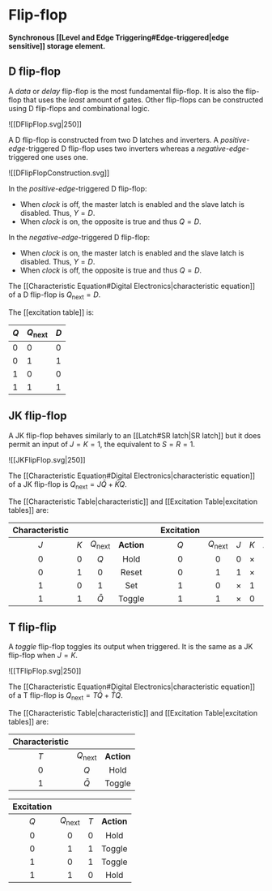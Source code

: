 # Flip-flop
**Synchronous [[Level and Edge Triggering#Edge-triggered|edge sensitive]] storage element.**

## D flip-flop
A *data* or *delay* flip-flop is the most fundamental flip-flop. It is also the flip-flop that uses the *least* amount of gates. Other flip-flops can be constructed using D flip-flops and combinational logic.

![[DFlipFlop.svg|250]]

A D flip-flop is constructed from two D latches and inverters. A *positive-edge*-triggered D flip-flop uses two inverters whereas a *negative-edge*-triggered one uses one.

![[DFlipFlopConstruction.svg]]

In the *positive-edge*-triggered D flip-flop:
- When *clock* is off, the master latch is enabled and the slave latch is disabled. Thus, $Y=D$.
- When *clock* is on, the opposite is true and thus $Q=D$.

In the *negative-edge*-triggered D flip-flop:
- When *clock* is on, the master latch is enabled and the slave latch is disabled. Thus, $Y=D$.
- When *clock* is off, the opposite is true and thus $Q=D$.

The [[Characteristic Equation#Digital Electronics|characteristic equation]] of a D flip-flop is $Q_{\text{next}}=D$.

The [[excitation table]] is:

| $Q$ | $Q_{\text{next}}$ | $D$ |
| --- | ----------------- | --- |
| $0$ | $0$               | $0$ |
| $0$ | $1$               | $1$ |
| $1$ | $0$               | $0$ |
| $1$ | $1$               | $1$    |

## JK flip-flop
A JK flip-flop behaves similarly to an [[Latch#SR latch|SR latch]] but it does permit an input of $J=K=1$, the equivalent to $S=R=1$.

![[JKFlipFlop.svg|250]]

The [[Characteristic Equation#Digital Electronics|characteristic equation]] of a JK flip-flop is $Q_{\text{next}}=J\bar{Q}+\bar{K}Q$.

The [[Characteristic Table|characteristic]] and [[Excitation Table|excitation tables]] are:

| Characteristic |     |                   |            |     | Excitation |                   |          |          |            |
|:--------------:|:---:|:-----------------:|:----------:|:---:|:----------:|:-----------------:|:--------:|:--------:|:----------:|
|      $J$       | $K$ | $Q_{\text{next}}$ | **Action** |     |    $Q$     | $Q_{\text{next}}$ |   $J$    |   $K$    | **Action** |
|      $0$       | $0$ |        $Q$        |    Hold    |     |    $0$     |        $0$        |   $0$    | $\times$ |    Hold    |
|      $0$       | $1$ |        $0$        |   Reset    |     |    $0$     |        $1$        |   $1$    | $\times$ |    Set     |
|      $1$       | $0$ |        $1$        |    Set     |     |    $1$     |        $0$        | $\times$ |   $1$    |      Reset      | 
|      $1$       | $1$ |     $\bar{Q}$     |   Toggle   |     |    $1$     |        $1$        | $\times$ |   $0$    |           Hold |

## T flip-flip
A *toggle* flip-flop toggles its output when triggered. It is the same as a JK flip-flop when $J=K$.

![[TFlipFlop.svg|250]]

The [[Characteristic Equation#Digital Electronics|characteristic equation]] of a T flip-flop is $Q_{\text{next}}=T\bar{Q}+\bar{T}Q$.

The [[Characteristic Table|characteristic]] and [[Excitation Table|excitation tables]] are:

| Characteristic |                   |            |
|:--------------:|:-----------------:|:----------:|
|      $T$       | $Q_{\text{next}}$ | **Action** |
|      $0$       |        $Q$        |    Hold    |
|      $1$       |     $\bar{Q}$     | Toggle           |

| Excitation |                   |     |            |
|:----------:|:-----------------:|:---:|:----------:|
|    $Q$     | $Q_{\text{next}}$ | $T$ | **Action** |
|    $0$     |        $0$        | $0$ |    Hold    |
|    $0$     |        $1$        | $1$ |   Toggle   |
|    $1$     |        $0$        | $1$ |   Toggle   |
|    $1$     |        $1$        | $0$ | Hold           |

